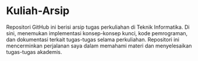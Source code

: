 # Kuliah-Arsip
Repositori GitHub ini berisi arsip tugas perkuliahan di Teknik Informatika. Di sini, menemukan implementasi konsep-konsep kunci, kode pemrograman, dan dokumentasi terkait tugas-tugas selama perkuliahan. Repositori ini mencerminkan perjalanan saya dalam memahami materi dan menyelesaikan tugas-tugas akademis.
